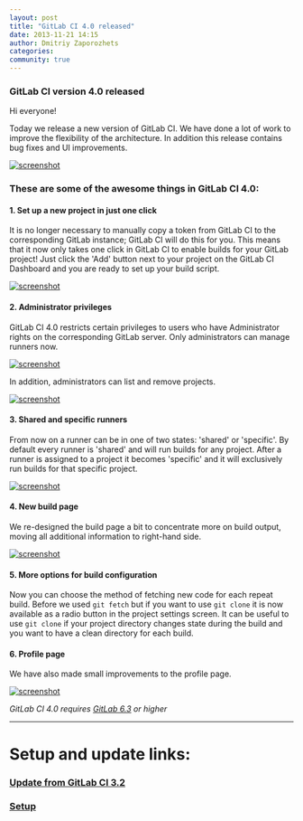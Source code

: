 ```yaml
---
layout: post
title: "GitLab CI 4.0 released"
date: 2013-11-21 14:15
author: Dmitriy Zaporozhets
categories:
community: true
---
```


### GitLab CI version 4.0 released

Hi everyone!

Today we release a new version of GitLab CI.
We have done a lot of work to improve the flexibility of the architecture.
In addition this release contains bug fixes and UI improvements.

[![screenshot](/images/ci_4_0/dashboard.png)](/images/ci_4_0/dashboard.png)

<!-- more -->

### These are some of the awesome things in GitLab CI 4.0:


#### 1. Set up a new project in just one click

It is no longer necessary to manually copy a token from GitLab CI to the corresponding GitLab instance; GitLab CI will do this for you.
This means that it now only takes one click in GitLab CI to enable builds for your GitLab project!
Just click the 'Add' button next to your project on the GitLab CI Dashboard and you are ready to set up your build script.

[![screenshot](/images/ci_4_0/one-click.png)](/images/ci_4_0/one-click.png)

#### 2. Administrator privileges

GitLab CI 4.0 restricts certain privileges to users who have Administrator rights on the corresponding GitLab server.
Only administrators can manage runners now.

[![screenshot](/images/ci_4_0/runners.png)](/images/ci_4_0/runners.png)

In addition, administrators can list and remove projects.

[![screenshot](/images/ci_4_0/admin-projects.png)](/images/ci_4_0/admin-projects.png)

#### 3. Shared and specific runners

From now on a runner can be in one of two states: 'shared' or 'specific'.
By default every runner is 'shared' and will run builds for any project.
After a runner is assigned to a project it becomes 'specific' and it will exclusively run builds for that specific project.

[![screenshot](/images/ci_4_0/runner-page.png)](/images/ci_4_0/runner-page.png)

#### 4. New build page

We re-designed the build page a bit to concentrate more on build output, moving all additional information to right-hand side.

[![screenshot](/images/ci_4_0/build-page.png)](/images/ci_4_0/build-page.png)

#### 5. More options for build configuration

Now you can choose the method of fetching new code for each repeat build.
Before we used `git fetch` but if you want to use `git clone` it is now available as a radio button in the project settings screen.
It can be useful to use `git clone` if your project directory changes state during the build and you want to have a clean directory for each build.

#### 6. Profile page

We have also made small improvements to the profile page.

[![screenshot](/images/ci_4_0/profile.png)](/images/ci_4_0/profile.png)


*GitLab CI 4.0 requires [GitLab 6.3](/2013/11/21/gitlab-ce-6-dot-3-released) or higher*
- - -

# Setup and update links:

### [Update from GitLab CI 3.2](https://github.com/gitlabhq/gitlab-ci/blob/master/doc/update/3.2-to-4.0.md)
### [Setup](https://github.com/gitlabhq/gitlab-ci/blob/4-0-stable/doc/installation.md)
